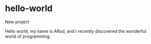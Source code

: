 # hello-world
New project

Hello world, my name is ARod, and I recently discovered the wonderful world of programming.
